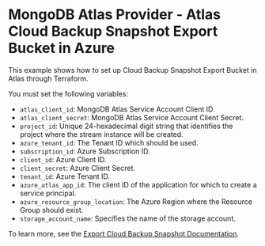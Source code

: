 # MongoDB Atlas Provider - Atlas Cloud Backup Snapshot Export Bucket in Azure

This example shows how to set up Cloud Backup Snapshot Export Bucket in Atlas through Terraform.

You must set the following variables:

- `atlas_client_id`: MongoDB Atlas Service Account Client ID.
- `atlas_client_secret`: MongoDB Atlas Service Account Client Secret.
- `project_id`: Unique 24-hexadecimal digit string that identifies the project where the stream instance will be created.
- `azure_tenant_id`: The Tenant ID which should be used.
- `subscription_id`: Azure Subscription ID.
- `client_id`: Azure Client ID.
- `client_secret`: Azure Client Secret.
- `tenant_id`: Azure Tenant ID.
- `azure_atlas_app_id`: The client ID of the application for which to create a service principal.
- `azure_resource_group_location`: The Azure Region where the Resource Group should exist.
- `storage_account_name`: Specifies the name of the storage account.

To learn more, see the [Export Cloud Backup Snapshot Documentation](https://www.mongodb.com/docs/atlas/backup/cloud-backup/export/).


